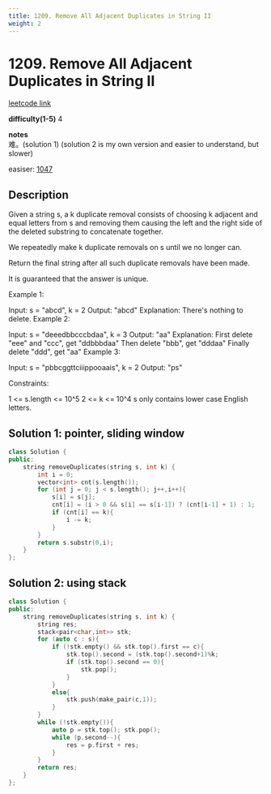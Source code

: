 ```yaml
---
title: 1209. Remove All Adjacent Duplicates in String II
weight: 2
---
```

# 1209. Remove All Adjacent Duplicates in String II
[leetcode link](https://leetcode.com/problems/remove-all-adjacent-duplicates-in-string-ii/)

**difficulty(1-5)** 
4

**notes**   
难。(solution 1)
(solution 2 is my own version and easier to understand, but slower)

easiser: [1047](1047)

## Description
Given a string s, a k duplicate removal consists of choosing k adjacent and equal letters from s and removing them causing the left and the right side of the deleted substring to concatenate together.

We repeatedly make k duplicate removals on s until we no longer can.

Return the final string after all such duplicate removals have been made.

It is guaranteed that the answer is unique.

 

Example 1:

Input: s = "abcd", k = 2
Output: "abcd"
Explanation: There's nothing to delete.
Example 2:

Input: s = "deeedbbcccbdaa", k = 3
Output: "aa"
Explanation: 
First delete "eee" and "ccc", get "ddbbbdaa"
Then delete "bbb", get "dddaa"
Finally delete "ddd", get "aa"
Example 3:

Input: s = "pbbcggttciiippooaais", k = 2
Output: "ps"
 

Constraints:

1 <= s.length <= 10^5
2 <= k <= 10^4
s only contains lower case English letters.

## Solution 1: pointer, sliding window
```c++
class Solution {
public:
    string removeDuplicates(string s, int k) {
        int i = 0;
        vector<int> cnt(s.length());
        for (int j = 0; j < s.length(); j++,i++){
            s[i] = s[j];
            cnt[i] = (i > 0 && s[i] == s[i-1]) ? (cnt[i-1] + 1) : 1;
            if (cnt[i] == k){
                i -= k;
            }
        }
        return s.substr(0,i);
    }
};
```

## Solution 2: using stack
```c++
class Solution {
public:
    string removeDuplicates(string s, int k) {
        string res;
        stack<pair<char,int>> stk;
        for (auto c : s){
            if (!stk.empty() && stk.top().first == c){
                stk.top().second = (stk.top().second+1)%k;
                if (stk.top().second == 0){
                    stk.pop();
                }
            }
            else{
                stk.push(make_pair(c,1));
            }
        }
        while (!stk.empty()){
            auto p = stk.top(); stk.pop();
            while (p.second--){
                res = p.first + res;
            }
        }
        return res;
    }
};
```

